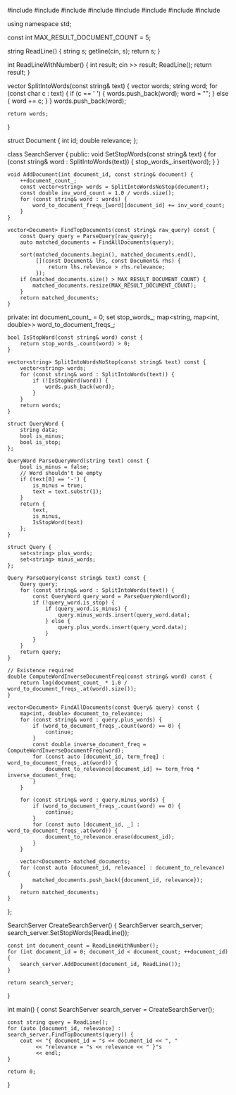 #include <algorithm>
#include <cmath>
#include <iostream>
#include <map>
#include <set>
#include <string>
#include <utility>
#include <vector>

using namespace std;
 
 
const int MAX_RESULT_DOCUMENT_COUNT = 5;
 
string ReadLine() {
    string s;
    getline(cin, s);
    return s;
}
 
int ReadLineWithNumber() {
    int result;
    cin >> result;
    ReadLine();
    return result;
}
 
vector<string> SplitIntoWords(const string& text) {
    vector<string> words;
    string word;
    for (const char c : text) {
        if (c == ' ') {
            words.push_back(word);
            word = "";
        } else {
            word += c;
        }
    }
    words.push_back(word);
    
    return words;
}
    
struct Document {
    int id;
    double relevance;
};
 
class SearchServer {
public:
    void SetStopWords(const string& text) {
        for (const string& word : SplitIntoWords(text)) {
            stop_words_.insert(word);
        }
    }    
    
    void AddDocument(int document_id, const string& document) {
        ++document_count_;
        const vector<string> words = SplitIntoWordsNoStop(document);
        const double inv_word_count = 1.0 / words.size();
        for (const string& word : words) {
            word_to_document_freqs_[word][document_id] += inv_word_count;
        }
    }
 
    vector<Document> FindTopDocuments(const string& raw_query) const {            
        const Query query = ParseQuery(raw_query);
        auto matched_documents = FindAllDocuments(query);
        
        sort(matched_documents.begin(), matched_documents.end(),
             [](const Document& lhs, const Document& rhs) {
                 return lhs.relevance > rhs.relevance;
             });
        if (matched_documents.size() > MAX_RESULT_DOCUMENT_COUNT) {
            matched_documents.resize(MAX_RESULT_DOCUMENT_COUNT);
        }
        return matched_documents;
    }
    
private:
    int document_count_ = 0;
    set<string> stop_words_;
    map<string, map<int, double>> word_to_document_freqs_;
    
    bool IsStopWord(const string& word) const {
        return stop_words_.count(word) > 0;
    }
    
    vector<string> SplitIntoWordsNoStop(const string& text) const {
        vector<string> words;
        for (const string& word : SplitIntoWords(text)) {
            if (!IsStopWord(word)) {
                words.push_back(word);
            }
        }
        return words;
    }
    
    struct QueryWord {
        string data;
        bool is_minus;
        bool is_stop;
    };
    
    QueryWord ParseQueryWord(string text) const {
        bool is_minus = false;
        // Word shouldn't be empty
        if (text[0] == '-') {
            is_minus = true;
            text = text.substr(1);
        }
        return {
            text,
            is_minus,
            IsStopWord(text)
        };
    }
    
    struct Query {
        set<string> plus_words;
        set<string> minus_words;
    };
    
    Query ParseQuery(const string& text) const {
        Query query;
        for (const string& word : SplitIntoWords(text)) {
            const QueryWord query_word = ParseQueryWord(word);
            if (!query_word.is_stop) {
                if (query_word.is_minus) {
                    query.minus_words.insert(query_word.data);
                } else {
                    query.plus_words.insert(query_word.data);
                }
            }
        }
        return query;
    }
    
    // Existence required
    double ComputeWordInverseDocumentFreq(const string& word) const {
        return log(document_count_ * 1.0 / word_to_document_freqs_.at(word).size());
    }
 
    vector<Document> FindAllDocuments(const Query& query) const {
        map<int, double> document_to_relevance;
        for (const string& word : query.plus_words) {
            if (word_to_document_freqs_.count(word) == 0) {
                continue;
            }
            const double inverse_document_freq = ComputeWordInverseDocumentFreq(word);
            for (const auto [document_id, term_freq] : word_to_document_freqs_.at(word)) {
                document_to_relevance[document_id] += term_freq * inverse_document_freq;
            }
        }
        
        for (const string& word : query.minus_words) {
            if (word_to_document_freqs_.count(word) == 0) {
                continue;
            }
            for (const auto [document_id, _] : word_to_document_freqs_.at(word)) {
                document_to_relevance.erase(document_id);
            }
        }
 
        vector<Document> matched_documents;
        for (const auto [document_id, relevance] : document_to_relevance) {
            matched_documents.push_back({document_id, relevance});
        }
        return matched_documents;
    }
};
 
 
SearchServer CreateSearchServer() {
    SearchServer search_server;
    search_server.SetStopWords(ReadLine());
 
    const int document_count = ReadLineWithNumber();
    for (int document_id = 0; document_id < document_count; ++document_id) {
        search_server.AddDocument(document_id, ReadLine());
    }
    
    return search_server;
}
 
 
int main() {
    const SearchServer search_server = CreateSearchServer();
 
    const string query = ReadLine();
    for (auto [document_id, relevance] : search_server.FindTopDocuments(query)) {
        cout << "{ document_id = "s << document_id << ", "
             << "relevance = "s << relevance << " }"s
             << endl;
    }
     
    return 0;
}
